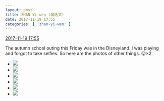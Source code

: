 ```yaml
---
layout: post
title: ZHAN Yi-wen (展逸文)
date: 2017-11-19 17:55
categories: [ 'zhan-yi-wen' ]
---
```


<div class="weibo-info">
  <a href="https://weibo.com/6108090526/FvPnX1XxY">2017-11-19 17:55</a>
</div>

The autumn school outing this Friday was in the Disneyland. I was playing and forgot to take selfies. So here are the photos of other things. :stuck_out_tongue_winking_eye:×2

<!-- more -->

<ul class="weibo-pic-list-2">
  <li class="weibo-pic">
    <a href="https://wx1.sinaimg.cn/mw690/006FmVn8gy1flnjh6rulkj30qo0zktfv.jpg"><img src="//wx1.sinaimg.cn/thumb150/006FmVn8gy1flnjh6rulkj30qo0zktfv.jpg" /></a>
  </li>
  <li class="weibo-pic">
    <a href="https://wx3.sinaimg.cn/mw690/006FmVn8gy1flnjh7bmxqj30qo0zkjy8.jpg"><img src="//wx3.sinaimg.cn/thumb150/006FmVn8gy1flnjh7bmxqj30qo0zkjy8.jpg" /></a>
  </li>
  <li class="weibo-pic">
    <a href="https://wx3.sinaimg.cn/mw690/006FmVn8gy1flnjh7rem5j30qo0zktec.jpg"><img src="//wx3.sinaimg.cn/thumb150/006FmVn8gy1flnjh7rem5j30qo0zktec.jpg" /></a>
  </li>
  <li class="weibo-pic">
    <a href="https://wx1.sinaimg.cn/mw690/006FmVn8gy1flnjh654eaj30qo0zkdlz.jpg"><img src="//wx1.sinaimg.cn/thumb150/006FmVn8gy1flnjh654eaj30qo0zkdlz.jpg" /></a>
  </li>
  <li class="weibo-pic">
    <a href="https://wx4.sinaimg.cn/mw690/006FmVn8gy1flnjh8straj30qo0zkagx.jpg"><img src="//wx4.sinaimg.cn/thumb150/006FmVn8gy1flnjh8straj30qo0zkagx.jpg" /></a>
  </li>
  <li class="weibo-pic">
    <a href="https://wx4.sinaimg.cn/mw690/006FmVn8gy1flnjh9e8vqj30qo0zktjq.jpg"><img src="//wx4.sinaimg.cn/thumb150/006FmVn8gy1flnjh9e8vqj30qo0zktjq.jpg" /></a>
  </li>
</ul>
